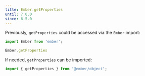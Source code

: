 ```yaml
---
title: Ember.getProperties
until: 7.0.0
since: 6.5.0
---
```



Previously, `getProperties` could be accessed via the `Ember` import:
```js
import Ember from 'ember';

Ember.getProperties
```

If needed, `getProperties` can be imported:
```js
import { getProperties } from '@ember/object';
```
